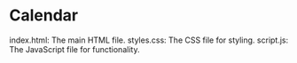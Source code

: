 # Calendar

index.html: The main HTML file.
styles.css: The CSS file for styling.
script.js: The JavaScript file for functionality.
